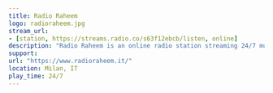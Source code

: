 ```yaml
---
title: Radio Raheem
logo: radioraheem.jpg
stream_url:
- [station, https://streams.radio.co/s63f12ebcb/listen, online]
description: "Radio Raheem is an online radio station streaming 24/7 music and visuals from Milan with a cosmic perspective."
support: 
url: "https://www.radioraheem.it/"
location: Milan, IT
play_time: 24/7
---
```

